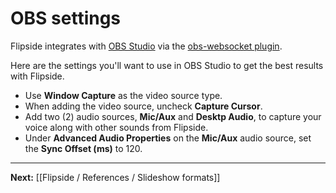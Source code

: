 # OBS settings

Flipside integrates with [OBS Studio](https://obsproject.com/download) via the [obs-websocket plugin](https://obsproject.com/forum/resources/obs-websocket-remote-control-of-obs-studio-made-easy.466/).

Here are the settings you'll want to use in OBS Studio to get the best results with Flipside.

- Use **Window Capture** as the video source type.
- When adding the video source, uncheck **Capture Cursor**.
- Add two (2) audio sources, **Mic/Aux** and **Desktp Audio**, to capture your voice along with other sounds from Flipside.
- Under **Advanced Audio Properties** on the **Mic/Aux** audio source, set the **Sync Offset (ms)** to 120.

---

**Next:** [[Flipside / References / Slideshow formats]]
